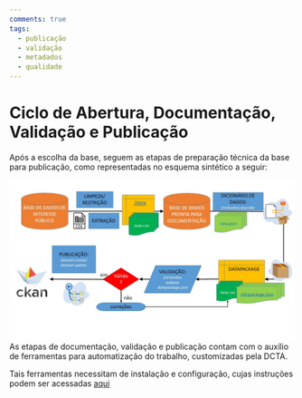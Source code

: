 ```yaml
---
comments: true
tags:
  - publicação
  - validação
  - metadados
  - qualidade
---
```

# Ciclo de Abertura, Documentação, Validação e Publicação

Após a escolha da base, seguem as etapas de preparação técnica da base para publicação, como representadas no esquema sintético a seguir:

![](../assets/images/PdA-etl.jpg)
As etapas de documentação, validação e publicação contam com o auxílio de ferramentas para automatização do trabalho, customizadas pela DCTA. 

Tais ferramentas necessitam de instalação e configuração, cujas instruções podem ser acessadas [aqui](https://github.com/dados-mg/dados-mg.github.io/blob/main/setup-maquina-windows.md)
